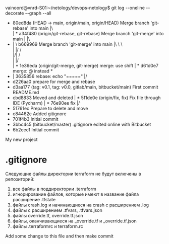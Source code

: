 vainoord@vnrd-S01:~/netology/devops-netology$ git log --oneline --decorate --graph --all
*   80ed8da (HEAD -> main, origin/main, origin/HEAD) Merge branch 'git-rebase' into main
|\  
| *   a34f480 (origin/git-rebase, git-rebase) Merge branch 'git-merge' into main
| |\  
* | \   b669969 Merge branch 'git-merge' into main
|\ \ \  
| |/ /  
|/| /   
| |/    
| * 1e36eda (origin/git-merge, git-merge) merge: use shift
| * d61d0e7 merge: @ instead *
* | 3635856 rebase: echo "====="
|/  
* d226aa0 prepare for merge and rebase
* d3aa177 (tag: v0.1, tag: v0.0, gitlab/main, bitbucket/main) First commit README.md
* cbd8833 Moved and deleted
| * 5f1de0e (origin/fix, fix) Fix file through IDE (Pycharm)
| * 76e90ee fix
|/  
* 51761ec Prepare to delete and move
* c84462c Added gitignore
* 701f4b3 Initial commit
* 3bbc4c5 (bitbucket/master) .gitignore edited online with Bitbucket
* 6b2eec1 Initial commit


My new project

# .gitignore

 Следующие файлы директории terraform не будут включены в репозиторий:
 1) все файлы в поддиректории .terraform
 2) игнорирование файлов, которые имеют в название файла расширение .tfstate
 3) файлы crash.log и начинающиеся на crash с раcширением .log
 4) файлы с расширением .tfvars, .tfvars.json
 5) файлы override.tf, override.tf.json
 6) файлы, оканчивающиеся на _override.tf и _override.tf.json
 7) файлы .terraformrc и terraform.rc

Add some change to this file and then make commit
